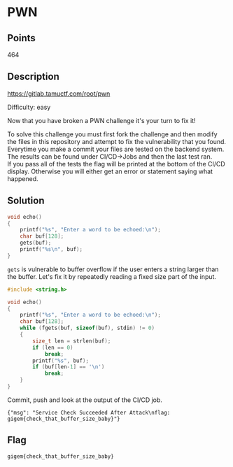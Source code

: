 # PWN

## Points
464

## Description
https://gitlab.tamuctf.com/root/pwn

Difficulty: easy

Now that you have broken a PWN challenge it's your turn to fix it!  
  
To solve this challenge you must first fork the challenge and then modify the files in this repository and attempt to fix the vulnerability that you found.  
Everytime you make a commit your files are tested on the backend system. The results can be found under CI/CD->Jobs and then the last test ran.  
If you pass all of the tests the flag will be printed at the bottom of the CI/CD display. Otherwise you will either get an error or statement saying what happened.

## Solution
```c
void echo()
{
	printf("%s", "Enter a word to be echoed:\n");
	char buf[128];
	gets(buf);
	printf("%s\n", buf);
}
```
`gets` is vulnerable to buffer overflow if the user enters a string larger than the buffer. Let's fix it by repeatedly reading a fixed size part of the input.
```c
#include <string.h>

void echo()
{
	printf("%s", "Enter a word to be echoed:\n");
	char buf[128];
	while (fgets(buf, sizeof(buf), stdin) != 0)
	{
		size_t len = strlen(buf);
		if (len == 0)
			break;
		printf("%s", buf);
		if (buf[len-1] == '\n')
			break;
	}
}
```

Commit, push and look at the output of the CI/CD job.
```
{"msg": "Service Check Succeeded After Attack\nflag: gigem{check_that_buffer_size_baby}"}
```

## Flag
`gigem{check_that_buffer_size_baby}`